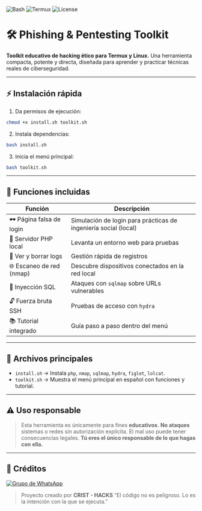 ![Bash](https://img.shields.io/badge/Bash-4.4+-blue?logo=gnubash&logoColor=white)
![Termux](https://img.shields.io/badge/Compatible-Termux%20%7C%20Linux-orange)
![License](https://img.shields.io/badge/Licencia-Educativa-red)

# 🛠️ Phishing & Pentesting Toolkit

**Toolkit educativo de hacking ético para Termux y Linux.**
Una herramienta compacta, potente y directa, diseñada para aprender y practicar técnicas reales de ciberseguridad.

---

## ⚡ Instalación rápida

1) Da permisos de ejecución:

```bash
chmod +x install.sh toolkit.sh
```

2) Instala dependencias:

```bash
bash install.sh
```

3) Inicia el menú principal:

```bash
bash toolkit.sh
```

---

## 🧰 Funciones incluidas

| Función                  | Descripción                                                    |
|--------------------------|----------------------------------------------------------------|
| 🕶️ Página falsa de login | Simulación de login para prácticas de ingeniería social (local) |
| 🔌 Servidor PHP local    | Levanta un entorno web para pruebas                            |
| 🧾 Ver y borrar logs     | Gestión rápida de registros                                    |
| 🌐 Escaneo de red (nmap) | Descubre dispositivos conectados en la red local               |
| 💉 Inyección SQL         | Ataques con `sqlmap` sobre URLs vulnerables                    |
| 🔓 Fuerza bruta SSH      | Pruebas de acceso con `hydra`                                  |
| 📚 Tutorial integrado    | Guía paso a paso dentro del menú                               |

---

## 📁 Archivos principales

- `install.sh` → Instala `php`, `nmap`, `sqlmap`, `hydra`, `figlet`, `lolcat`.
- `toolkit.sh` → Muestra el menú principal en español con funciones y tutorial.

---

## ⚠️ Uso responsable

> Esta herramienta es únicamente para fines **educativos**.
> **No ataques** sistemas o redes sin autorización explícita.
> El mal uso puede tener consecuencias legales.
> **Tú eres el único responsable de lo que hagas con ella.**

---

## 👾 Créditos

[![Grupo de WhatsApp](https://img.shields.io/badge/WhatsApp%20Grupo-Unirse-25D366?style=for-the-badge&logo=whatsapp&logoColor=white)](https://chat.whatsapp.com/GzBSj4WOX767tk1we1vTYH)

> Proyecto creado por **CRIST - HACKS**
> “El código no es peligroso. Lo es la intención con la que se ejecuta.”
